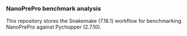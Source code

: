 ### NanoPrePro benchmark analysis

This repository stores the Snakemake (7.18.1) workflow for benchmarking NanoPrePro against Pychopper (2.7.10).
